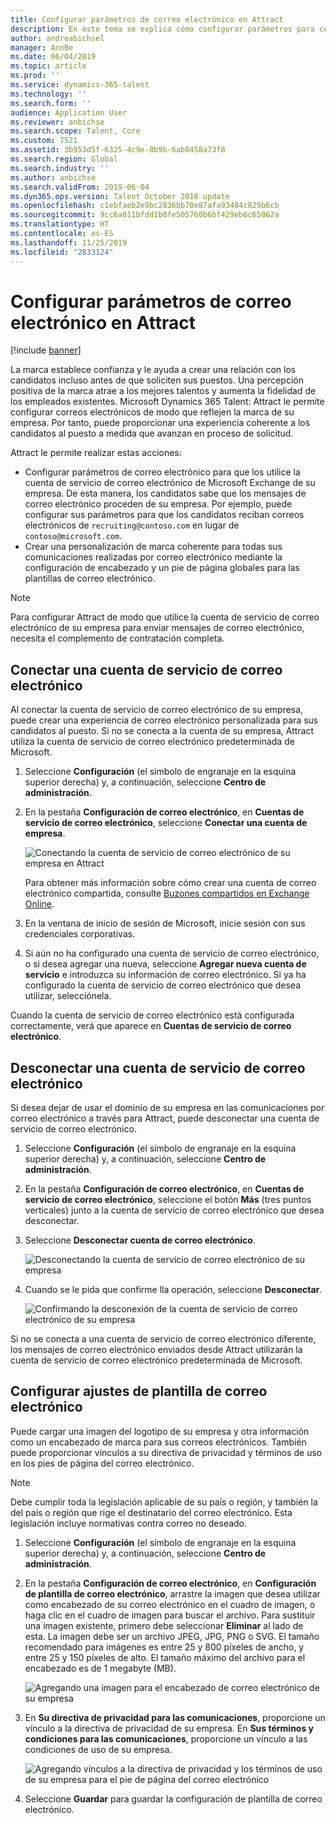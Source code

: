 ```yaml
---
title: Configurar parámetros de correo electrónico en Attract
description: En este tema se explica cómo configurar parámetros para correos electrónicos enviado por Microsoft Dynamcis 365 for Talent - Attract.
author: andreabichsel
manager: AnnBe
ms.date: 06/04/2019
ms.topic: article
ms.prod: ''
ms.service: dynamics-365-talent
ms.technology: ''
ms.search.form: ''
audience: Application User
ms.reviewer: anbichse
ms.search.scope: Talent, Core
ms.custom: 7521
ms.assetid: 3b953d5f-6325-4c9e-8b9b-6ab0458a73f8
ms.search.region: Global
ms.search.industry: ''
ms.author: anbichse
ms.search.validFrom: 2019-06-04
ms.dyn365.ops.version: Talent October 2018 update
ms.openlocfilehash: c1ebfaeb2e9bc2836bb70e87afa93484c829b6cb
ms.sourcegitcommit: 9cc6a011bfdd1b0fe505760b6bf429eb6c65862a
ms.translationtype: HT
ms.contentlocale: es-ES
ms.lasthandoff: 11/25/2019
ms.locfileid: "2833124"
---
```

# <a name="configure-email-settings-in-attract"></a>Configurar parámetros de correo electrónico en Attract

[!include [banner](includes/banner.md)]

La marca establece confianza y le ayuda a crear una relación con los candidatos incluso antes de que soliciten sus puestos. Una percepción positiva de la marca atrae a los mejores talentos y aumenta la fidelidad de los empleados existentes. Microsoft Dynamics 365 Talent: Attract le permite configurar correos electrónicos de modo que reflejen la marca de su empresa. Por tanto, puede proporcionar una experiencia coherente a los candidatos al puesto a medida que avanzan en proceso de solicitud.

Attract le permite realizar estas acciones:

- Configurar parámetros de correo electrónico para que los utilice la cuenta de servicio de correo electrónico de Microsoft Exchange de su empresa. De esta manera, los candidatos sabe que los mensajes de correo electrónico proceden de su empresa. Por ejemplo, puede configurar sus parámetros para que los candidatos reciban correos electrónicos de `recruiting@contoso.com` en lugar de `contoso@microsoft.com`.
- Crear una personalización de marca coherente para todas sus comunicaciones realizadas por correo electrónico mediante la configuración de encabezado y un pie de página globales para las plantillas de correo electrónico. 

> [!NOTE]
> Para configurar Attract de modo que utilice la cuenta de servicio de correo electrónico de su empresa para enviar mensajes de correo electrónico, necesita el complemento de contratación completa.

## <a name="connect-an-email-service-account"></a>Conectar una cuenta de servicio de correo electrónico

Al conectar la cuenta de servicio de correo electrónico de su empresa, puede crear una experiencia de correo electrónico personalizada para sus candidatos al puesto. Si no se conecta a la cuenta de su empresa, Attract utiliza la cuenta de servicio de correo electrónico predeterminada de Microsoft.

1. Seleccione **Configuración** (el símbolo de engranaje en la esquina superior derecha) y, a continuación, seleccione **Centro de administración**.
2. En la pestaña **Configuración de correo electrónico**, en **Cuentas de servicio de correo electrónico**, seleccione **Conectar una cuenta de empresa**.

    ![Conectando la cuenta de servicio de correo electrónico de su empresa en Attract](./media/attract-admin-email-service-accounts.png)

    Para obtener más información sobre cómo crear una cuenta de correo electrónico compartida, consulte [Buzones compartidos en Exchange Online](https://docs.microsoft.com/exchange/collaboration-exo/shared-mailboxes).

3. En la ventana de inicio de sesión de Microsoft, inicie sesión con sus credenciales corporativas.
4. Si aún no ha configurado una cuenta de servicio de correo electrónico, o si desea agregar una nueva, seleccione **Agregar nueva cuenta de servicio** e introduzca su información de correo electrónico. Si ya ha configurado la cuenta de servicio de correo electrónico que desea utilizar, selecciónela.

Cuando la cuenta de servicio de correo electrónico está configurada correctamente, verá que aparece en **Cuentas de servicio de correo electrónico**.

## <a name="disconnect-an-email-service-account"></a>Desconectar una cuenta de servicio de correo electrónico

Si desea dejar de usar el dominio de su empresa en las comunicaciones por correo electrónico a través para Attract, puede desconectar una cuenta de servicio de correo electrónico.

1. Seleccione **Configuración** (el símbolo de engranaje en la esquina superior derecha) y, a continuación, seleccione **Centro de administración**.
2. En la pestaña **Configuración de correo electrónico**, en **Cuentas de servicio de correo electrónico**, seleccione el botón **Más** (tres puntos verticales) junto a la cuenta de servicio de correo electrónico que desea desconectar.
3. Seleccione **Desconectar cuenta de correo electrónico**.

    ![Desconectando la cuenta de servicio de correo electrónico de su empresa](./media/attract-admin-disconnect-email-account.png)

4. Cuando se le pida que confirme lla operación, seleccione **Desconectar**.

    ![Confirmando la desconexión de la cuenta de servicio de correo electrónico de su empresa](./media/attract-admin-email-confirm-disconnect.png)

Si no se conecta a una cuenta de servicio de correo electrónico diferente, los mensajes de correo electrónico enviados desde Attract utilizarán la cuenta de servicio de correo electrónico predeterminada de Microsoft.

## <a name="configure-email-template-settings"></a>Configurar ajustes de plantilla de correo electrónico

Puede cargar una imagen del logotipo de su empresa y otra información como un encabezado de marca para sus correos electrónicos. También puede proporcionar vínculos a su directiva de privacidad y términos de uso en los pies de página del correo electrónico.

> [!NOTE]
> Debe cumplir toda la legislación aplicable de su país o región, y también la del país o región que rige el destinatario del correo electrónico. Esta legislación incluye normativas contra correo no deseado.

1. Seleccione **Configuración** (el símbolo de engranaje en la esquina superior derecha) y, a continuación, seleccione **Centro de administración**.
2. En la pestaña **Configuración de correo electrónico**, en **Configuración de plantilla de correo electrónico**, arrastre la imagen que desea utilizar como encabezado de su correo electrónico en el cuadro de imagen, o haga clic en el cuadro de imagen para buscar el archivo. Para sustituir una imagen existente, primero debe seleccionar **Eliminar** al lado de esta. La imagen debe ser un archivo JPEG, JPG, PNG o SVG. El tamaño recomendado para imágenes es entre 25 y 800 píxeles de ancho, y entre 25 y 150 píxeles de alto. El tamaño máximo del archivo para el encabezado es de 1 megabyte (MB).

    ![Agregando una imagen para el encabezado de correo electrónico de su empresa](./media/attract-admin-email-header.png)

3. En **Su directiva de privacidad para las comunicaciones**, proporcione un vínculo a la directiva de privacidad de su empresa. En **Sus términos y condiciones para las comunicaciones**, proporcione un vínculo a las condiciones de uso de su empresa.

    ![Agregando vínculos a la directiva de privacidad y los términos de uso de su empresa para el pie de página del correo electrónico](./media/attract-admin-email-footer.png)

4. Seleccione **Guardar** para guardar la configuración de plantilla de correo electrónico.
